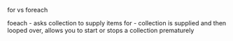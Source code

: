 for vs foreach

foeach - asks collection to supply items
for - collection is supplied and then looped over, allows you to start or stops a collection prematurely





